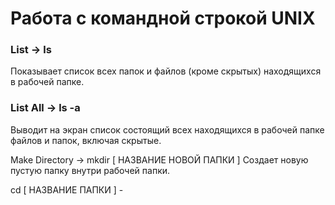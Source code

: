 # Работа с командной строкой UNIX

### List -> ls 
Показывает список всех папок и файлов (кроме скрытых) находящихся в рабочей папке.


### List All -> ls -a 
Выводит на экран список состоящий всех находящихся в рабочей папке файлов и папок, включая скрытые.


Make Directory -> mkdir [ НАЗВАНИЕ НОВОЙ ПАПКИ ]
Создает новую пустую папку внутри рабочей папки.


cd [ НАЗВАНИЕ ПАПКИ ] - 

